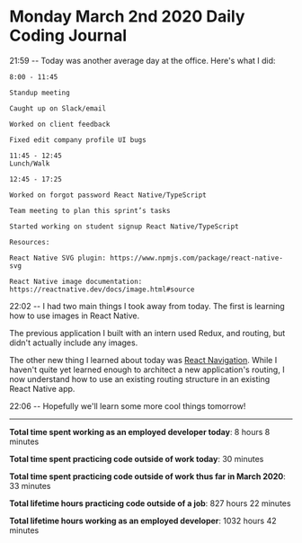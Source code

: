 # Monday March 2nd 2020 Daily Coding Journal

21:59 -- Today was another average day at the office. Here's what I did:
```
8:00 - 11:45

Standup meeting

Caught up on Slack/email

Worked on client feedback

Fixed edit company profile UI bugs

11:45 - 12:45
Lunch/Walk

12:45 - 17:25

Worked on forgot password React Native/TypeScript

Team meeting to plan this sprint’s tasks

Started working on student signup React Native/TypeScript

Resources:

React Native SVG plugin: https://www.npmjs.com/package/react-native-svg

React Native image documentation: https://reactnative.dev/docs/image.html#source
```
22:02 -- I had two main things I took away from today. The first is learning how to use images in React Native.

The previous application I built with an intern used Redux, and routing, but didn't actually include any images.

The other new thing I learned about today was [React Navigation](https://reactnavigation.org/docs/getting-started/). While I haven't quite yet learned enough to architect a new application's routing, I now understand how to use an existing routing structure in an existing React Native app.

22:06 -- Hopefully we'll learn some more cool things tomorrow!
___
**Total time spent working as an employed developer today**: 8 hours 8 minutes

**Total time spent practicing code outside of work today**: 30 minutes

**Total time spent practicing code outside of work thus far in March 2020**: 33 minutes

**Total lifetime hours practicing code outside of a job**: 827 hours 22 minutes

**Total lifetime hours working as an employed developer**: 1032 hours 42 minutes